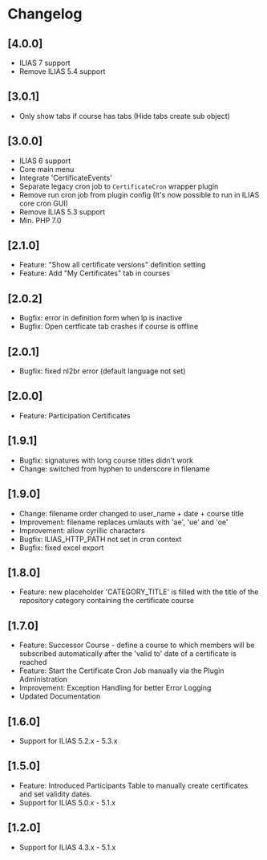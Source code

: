 # Changelog

## [4.0.0]
- ILIAS 7 support
- Remove ILIAS 5.4 support

## [3.0.1]
- Only show tabs if course has tabs (Hide tabs create sub object)

## [3.0.0]
- ILIAS 6 support
- Core main menu
- Integrate 'CertificateEvents'
- Separate legacy cron job to `CertificateCron` wrapper plugin
- Remove run cron job from plugin config (It's now possible to run in ILIAS core cron GUI)
- Remove ILIAS 5.3 support
- Min. PHP 7.0

## [2.1.0]
- Feature: "Show all certificate versions" definition setting
- Feature: Add "My Certificates" tab in courses

## [2.0.2]
- Bugfix: error in definition form when lp is inactive
- Bugfix: Open certficate tab crashes if course is offline

## [2.0.1]
- Bugfix: fixed nl2br error (default language not set)

## [2.0.0]
- Feature: Participation Certificates

## [1.9.1]
- Bugfix: signatures with long course titles didn't work
- Change: switched from hyphen to underscore in filename

## [1.9.0]
- Change: filename order changed to user_name + date + course title
- Improvement: filename replaces umlauts with 'ae', 'ue' and 'oe'
- Improvement: allow cyrillic characters
- Bugfix: ILIAS_HTTP_PATH not set in cron context
- Bugfix: fixed excel export

## [1.8.0]
- Feature: new placeholder 'CATEGORY_TITLE' is filled with the title of the repository category containing the certificate course

## [1.7.0]
- Feature: Successor Course - define a course to which members will be subscribed automatically after the 'valid to' date of a certificate is reached
- Feature: Start the Certificate Cron Job manually via the Plugin Administration
- Improvement: Exception Handling for better Error Logging
- Updated Documentation


## [1.6.0]
- Support for ILIAS 5.2.x - 5.3.x

## [1.5.0]
- Feature: Introduced Participants Table to manually create certificates and set validity dates.
- Support for ILIAS 5.0.x - 5.1.x

## [1.2.0]
- Support for ILIAS 4.3.x - 5.1.x
